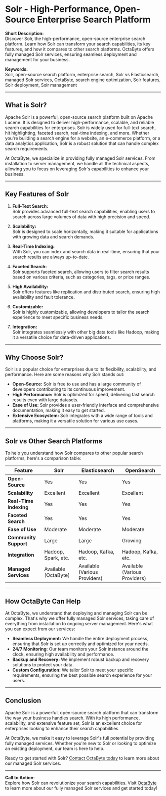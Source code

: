 # Solr - High-Performance, Open-Source Enterprise Search Platform

**Short Description:**  
Discover Solr, the high-performance, open-source enterprise search platform. Learn how Solr can transform your search capabilities, its key features, and how it compares to other search platforms. OctaByte offers fully managed Solr services, ensuring seamless deployment and management for your business.

**Keywords:**  
Solr, open-source search platform, enterprise search, Solr vs Elasticsearch, managed Solr services, OctaByte, search engine optimization, Solr features, Solr deployment, Solr management

---

## What is Solr?

Apache Solr is a powerful, open-source search platform built on Apache Lucene. It is designed to deliver high-performance, scalable, and reliable search capabilities for enterprises. Solr is widely used for full-text search, hit highlighting, faceted search, real-time indexing, and more. Whether you're building a search engine for a website, an e-commerce platform, or a data analytics application, Solr is a robust solution that can handle complex search requirements.

At OctaByte, we specialize in providing fully managed Solr services. From installation to server management, we handle all the technical aspects, allowing you to focus on leveraging Solr's capabilities to enhance your business.

---

## Key Features of Solr

1. **Full-Text Search:**  
   Solr provides advanced full-text search capabilities, enabling users to search across large volumes of data with high precision and speed.

2. **Scalability:**  
   Solr is designed to scale horizontally, making it suitable for applications with growing data and search demands.

3. **Real-Time Indexing:**  
   With Solr, you can index and search data in real-time, ensuring that your search results are always up-to-date.

4. **Faceted Search:**  
   Solr supports faceted search, allowing users to filter search results based on various criteria, such as categories, tags, or price ranges.

5. **High Availability:**  
   Solr offers features like replication and distributed search, ensuring high availability and fault tolerance.

6. **Customizable:**  
   Solr is highly customizable, allowing developers to tailor the search experience to meet specific business needs.

7. **Integration:**  
   Solr integrates seamlessly with other big data tools like Hadoop, making it a versatile choice for data-driven applications.

---

## Why Choose Solr?

Solr is a popular choice for enterprises due to its flexibility, scalability, and performance. Here are some reasons why Solr stands out:

- **Open-Source:** Solr is free to use and has a large community of developers contributing to its continuous improvement.
- **High Performance:** Solr is optimized for speed, delivering fast search results even with large datasets.
- **Ease of Use:** Solr provides a user-friendly interface and comprehensive documentation, making it easy to get started.
- **Extensive Ecosystem:** Solr integrates with a wide range of tools and platforms, making it a versatile solution for various use cases.

---

## Solr vs Other Search Platforms

To help you understand how Solr compares to other popular search platforms, here's a comparison table:

| Feature                | Solr                          | Elasticsearch                | OpenSearch                  |
|------------------------|-------------------------------|------------------------------|-----------------------------|
| **Open-Source**        | Yes                           | Yes                          | Yes                         |
| **Scalability**        | Excellent                     | Excellent                    | Excellent                   |
| **Real-Time Indexing** | Yes                           | Yes                          | Yes                         |
| **Faceted Search**     | Yes                           | Yes                          | Yes                         |
| **Ease of Use**        | Moderate                      | Moderate                     | Moderate                    |
| **Community Support**  | Large                         | Large                        | Growing                     |
| **Integration**        | Hadoop, Spark, etc.           | Hadoop, Kafka, etc.          | Hadoop, Kafka, etc.         |
| **Managed Services**   | Available (OctaByte)          | Available (Various Providers)| Available (Various Providers)|

---

## How OctaByte Can Help

At OctaByte, we understand that deploying and managing Solr can be complex. That's why we offer fully managed Solr services, taking care of everything from installation to ongoing server management. Here's what you can expect from our services:

- **Seamless Deployment:** We handle the entire deployment process, ensuring that Solr is set up correctly and optimized for your needs.
- **24/7 Monitoring:** Our team monitors your Solr instance around the clock, ensuring high availability and performance.
- **Backup and Recovery:** We implement robust backup and recovery solutions to protect your data.
- **Custom Configuration:** We tailor Solr to meet your specific requirements, ensuring the best possible search experience for your users.

---

## Conclusion

Apache Solr is a powerful, open-source search platform that can transform the way your business handles search. With its high performance, scalability, and extensive feature set, Solr is an excellent choice for enterprises looking to enhance their search capabilities.

At OctaByte, we make it easy to leverage Solr's full potential by providing fully managed services. Whether you're new to Solr or looking to optimize an existing deployment, our team is here to help.

Ready to get started with Solr? [Contact OctaByte today](https://octabyte.io) to learn more about our managed Solr services.

---

**Call to Action:**  
Explore how Solr can revolutionize your search capabilities. Visit [OctaByte](https://octabyte.io) to learn more about our fully managed Solr services and get started today!
